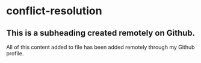 # conflict-resolution

## This is a subheading created remotely on Github.

All of this content added to file has been added remotely through my Github profile.
